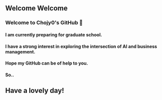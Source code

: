 ## Welcome Welcome

<!--
**Chojy0/Chojy0** is a ✨ _special_ ✨ repository because its `README.md` (this file) appears on your GitHub profile.

Here are some ideas to get you started:

- 🔭 I’m currently working on ...
- 🌱 I’m currently learning ...
- 👯 I’m looking to collaborate on ...
- 🤔 I’m looking for help with ...
- 💬 Ask me about ...
- 📫 How to reach me: ...
- 😄 Pronouns: ...
- ⚡ Fun fact: ...
-->

### Welcome to Chojy0's GitHub 🌱
#### I am currently preparing for graduate school.
#### I have a strong interest in exploring the intersection of AI and business management.


#### Hope my GitHub can be of help to you.
#### So..
## Have a lovely day! 





